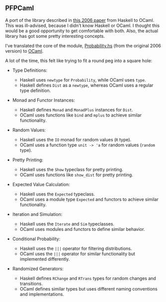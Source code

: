 ## PFPCaml

A port of the library described in [this 2006 paper](https://web.engr.oregonstate.edu/~erwig/papers/PFP_JFP06.pdf) from Haskell to OCaml. This was ill-advised, because I didn't know Haskell or OCaml. I thought this would be a good opportunity to get comfortable with both. Also, the actual library has got some pretty interesting concepts.

I've translated the core of the module, [Probability.hs](https://github.com/lewis-carson/PFPCaml/blob/main/reference/Probability.hs) (from the original 2006 version) to [OCaml](https://github.com/lewis-carson/PFPCaml/blob/main/lib/probability.ml).

A lot of the time, this felt like trying to fit a round peg into a square hole:

- Type Definitions:
   - Haskell uses `newtype` for `Probability`, while OCaml uses `type`.
   - Haskell defines `Dist` as a `newtype`, whereas OCaml uses a regular type definition.

- Monad and Functor Instances:
   - Haskell defines `Monad` and `MonadPlus` instances for `Dist`.
   - OCaml uses functions like `bind` and `mplus` to achieve similar functionality.

- Random Values:
   - Haskell uses the `IO` monad for random values (`R` type).
   - OCaml uses a function type `unit -> 'a` for random values (`random` type).

- Pretty Printing:
   - Haskell uses the `Show` typeclass for pretty printing.
   - OCaml uses functions like `show_dist` for pretty printing.

- Expected Value Calculation:
   - Haskell uses the `Expected` typeclass.
   - OCaml uses a module type `Expected` and functors to achieve similar functionality.

- Iteration and Simulation:
   - Haskell uses the `Iterate` and `Sim` typeclasses.
   - OCaml uses modules and functors to define similar behavior.

- Conditional Probability:
   - Haskell uses the `|||` operator for filtering distributions.
   - OCaml uses the `|||` operator for similar functionality but implemented differently.

- Randomized Generators:
   - Haskell defines `RChange` and `RTrans` types for random changes and transitions.
   - OCaml defines similar types but uses different naming conventions and implementations.
